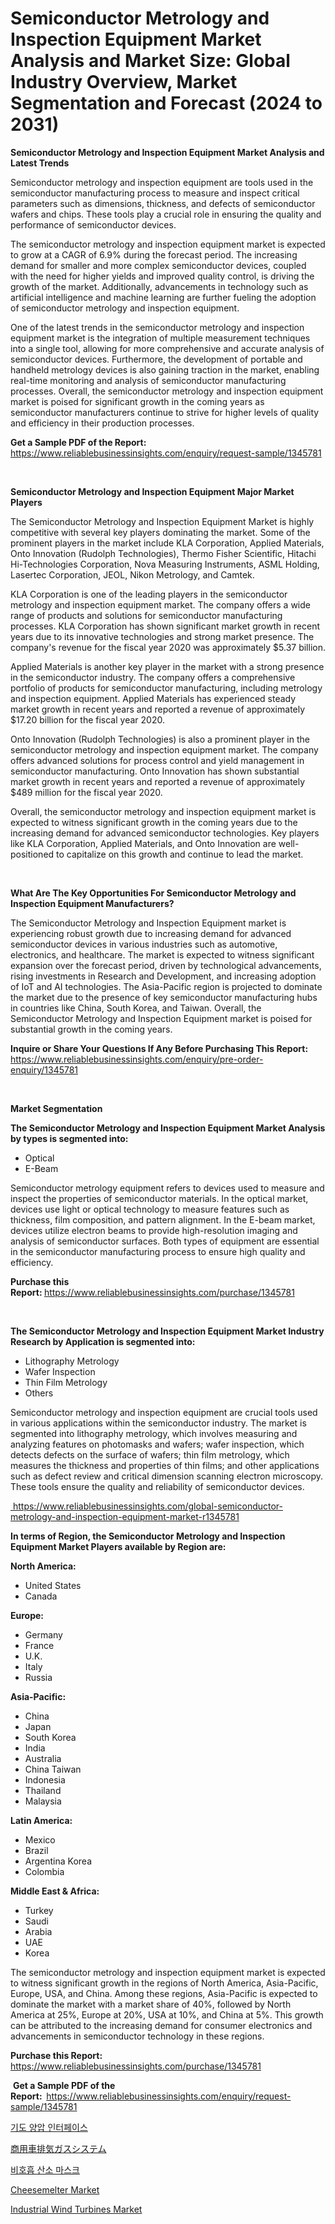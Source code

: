 <p><h1>Semiconductor Metrology and Inspection Equipment Market Analysis and Market Size: Global Industry Overview, Market Segmentation and Forecast (2024 to 2031)</h1></p><p><strong>Semiconductor Metrology and Inspection Equipment Market Analysis and Latest Trends</strong></p>
<p><p>Semiconductor metrology and inspection equipment are tools used in the semiconductor manufacturing process to measure and inspect critical parameters such as dimensions, thickness, and defects of semiconductor wafers and chips. These tools play a crucial role in ensuring the quality and performance of semiconductor devices.</p><p>The semiconductor metrology and inspection equipment market is expected to grow at a CAGR of 6.9% during the forecast period. The increasing demand for smaller and more complex semiconductor devices, coupled with the need for higher yields and improved quality control, is driving the growth of the market. Additionally, advancements in technology such as artificial intelligence and machine learning are further fueling the adoption of semiconductor metrology and inspection equipment.</p><p>One of the latest trends in the semiconductor metrology and inspection equipment market is the integration of multiple measurement techniques into a single tool, allowing for more comprehensive and accurate analysis of semiconductor devices. Furthermore, the development of portable and handheld metrology devices is also gaining traction in the market, enabling real-time monitoring and analysis of semiconductor manufacturing processes. Overall, the semiconductor metrology and inspection equipment market is poised for significant growth in the coming years as semiconductor manufacturers continue to strive for higher levels of quality and efficiency in their production processes.</p></p>
<p><strong>Get a Sample PDF of the Report:&nbsp;</strong> <a href="https://www.reliablebusinessinsights.com/enquiry/request-sample/1345781">https://www.reliablebusinessinsights.com/enquiry/request-sample/1345781</a></p>
<p>&nbsp;</p>
<p><strong>Semiconductor Metrology and Inspection Equipment Major Market Players</strong></p>
<p><p>The Semiconductor Metrology and Inspection Equipment Market is highly competitive with several key players dominating the market. Some of the prominent players in the market include KLA Corporation, Applied Materials, Onto Innovation (Rudolph Technologies), Thermo Fisher Scientific, Hitachi Hi-Technologies Corporation, Nova Measuring Instruments, ASML Holding, Lasertec Corporation, JEOL, Nikon Metrology, and Camtek.</p><p>KLA Corporation is one of the leading players in the semiconductor metrology and inspection equipment market. The company offers a wide range of products and solutions for semiconductor manufacturing processes. KLA Corporation has shown significant market growth in recent years due to its innovative technologies and strong market presence. The company's revenue for the fiscal year 2020 was approximately $5.37 billion.</p><p>Applied Materials is another key player in the market with a strong presence in the semiconductor industry. The company offers a comprehensive portfolio of products for semiconductor manufacturing, including metrology and inspection equipment. Applied Materials has experienced steady market growth in recent years and reported a revenue of approximately $17.20 billion for the fiscal year 2020.</p><p>Onto Innovation (Rudolph Technologies) is also a prominent player in the semiconductor metrology and inspection equipment market. The company offers advanced solutions for process control and yield management in semiconductor manufacturing. Onto Innovation has shown substantial market growth in recent years and reported a revenue of approximately $489 million for the fiscal year 2020.</p><p>Overall, the semiconductor metrology and inspection equipment market is expected to witness significant growth in the coming years due to the increasing demand for advanced semiconductor technologies. Key players like KLA Corporation, Applied Materials, and Onto Innovation are well-positioned to capitalize on this growth and continue to lead the market.</p></p>
<p>&nbsp;</p>
<p><strong>What Are The Key Opportunities For Semiconductor Metrology and Inspection Equipment Manufacturers?</strong></p>
<p><p>The Semiconductor Metrology and Inspection Equipment market is experiencing robust growth due to increasing demand for advanced semiconductor devices in various industries such as automotive, electronics, and healthcare. The market is expected to witness significant expansion over the forecast period, driven by technological advancements, rising investments in Research and Development, and increasing adoption of IoT and AI technologies. The Asia-Pacific region is projected to dominate the market due to the presence of key semiconductor manufacturing hubs in countries like China, South Korea, and Taiwan. Overall, the Semiconductor Metrology and Inspection Equipment market is poised for substantial growth in the coming years.</p></p>
<p><strong>Inquire or Share Your Questions If Any Before Purchasing This Report:</strong> <a href="https://www.reliablebusinessinsights.com/enquiry/pre-order-enquiry/1345781">https://www.reliablebusinessinsights.com/enquiry/pre-order-enquiry/1345781</a></p>
<p>&nbsp;</p>
<p><strong>Market Segmentation</strong></p>
<p><strong>The Semiconductor Metrology and Inspection Equipment Market Analysis by types is segmented into:</strong></p>
<p><ul><li>Optical</li><li>E-Beam</li></ul></p>
<p><p>Semiconductor metrology equipment refers to devices used to measure and inspect the properties of semiconductor materials. In the optical market, devices use light or optical technology to measure features such as thickness, film composition, and pattern alignment. In the E-beam market, devices utilize electron beams to provide high-resolution imaging and analysis of semiconductor surfaces. Both types of equipment are essential in the semiconductor manufacturing process to ensure high quality and efficiency.</p></p>
<p><strong>Purchase this Report:&nbsp;</strong><a href="https://www.reliablebusinessinsights.com/purchase/1345781">https://www.reliablebusinessinsights.com/purchase/1345781</a></p>
<p>&nbsp;</p>
<p><strong>The Semiconductor Metrology and Inspection Equipment Market Industry Research by Application is segmented into:</strong></p>
<p><ul><li>Lithography Metrology</li><li>Wafer Inspection</li><li>Thin Film Metrology</li><li>Others</li></ul></p>
<p><p>Semiconductor metrology and inspection equipment are crucial tools used in various applications within the semiconductor industry. The market is segmented into lithography metrology, which involves measuring and analyzing features on photomasks and wafers; wafer inspection, which detects defects on the surface of wafers; thin film metrology, which measures the thickness and properties of thin films; and other applications such as defect review and critical dimension scanning electron microscopy. These tools ensure the quality and reliability of semiconductor devices.</p></p>
<p><a href="https://www.reliablebusinessinsights.com/global-semiconductor-metrology-and-inspection-equipment-market-r1345781">&nbsp;https://www.reliablebusinessinsights.com/global-semiconductor-metrology-and-inspection-equipment-market-r1345781</a></p>
<p><strong>In terms of Region, the Semiconductor Metrology and Inspection Equipment Market Players available by Region are:</strong></p>
<p>
    <p> <strong> North America: </strong>
        <ul>
            <li>United States</li>
            <li>Canada</li>
        </ul>
        </p> 
    <p> <strong> Europe: </strong>
        <ul>
            <li>Germany</li>
            <li>France</li>
            <li>U.K.</li>
            <li>Italy</li>
            <li>Russia</li>
        </ul>
        </p> 
    <p> <strong> Asia-Pacific: </strong>
        <ul>
            <li>China</li>
            <li>Japan</li>
            <li>South Korea</li>
            <li>India</li>
            <li>Australia</li>
            <li>China Taiwan</li>
            <li>Indonesia</li>
            <li>Thailand</li>
            <li>Malaysia</li>
        </ul>
        </p> 
    <p> <strong> Latin America: </strong>
        <ul>
            <li>Mexico</li>
            <li>Brazil</li>
            <li>Argentina Korea</li>
            <li>Colombia</li>
        </ul>
        </p> 
    <p> <strong> Middle East & Africa: </strong>
        <ul>
            <li>Turkey</li>
            <li>Saudi</li>
            <li>Arabia</li>
            <li>UAE</li>
            <li>Korea</li>
        </ul>
    </p>
    </p>
<p><p>The semiconductor metrology and inspection equipment market is expected to witness significant growth in the regions of North America, Asia-Pacific, Europe, USA, and China. Among these regions, Asia-Pacific is expected to dominate the market with a market share of 40%, followed by North America at 25%, Europe at 20%, USA at 10%, and China at 5%. This growth can be attributed to the increasing demand for consumer electronics and advancements in semiconductor technology in these regions.</p></p>
<p><strong>Purchase this Report: </strong><a href="https://www.reliablebusinessinsights.com/purchase/1345781">https://www.reliablebusinessinsights.com/purchase/1345781</a></p>
<p>&nbsp;<strong>Get a Sample PDF of the Report:&nbsp;&nbsp;</strong><a href="https://www.reliablebusinessinsights.com/enquiry/request-sample/1345781">https://www.reliablebusinessinsights.com/enquiry/request-sample/1345781</a></p>
<p><strong></strong></p>
<p><p><a href="https://github.com/oajzkywllm460/Market-Research-Report-List-2/blob/main/1124141175017.md">기도 양압 인터페이스</a></p><p><a href="https://github.com/klon646/Market-Research-Report-List-2/blob/main/4436958162561.md">商用車排気ガスシステム</a></p><p><a href="https://github.com/vsr06p4p49/Market-Research-Report-List-2/blob/main/4027517175018.md">비호흡 산소 마스크</a></p><p><a href="https://github.com/almainyongb/Market-Research-Report-List-1/blob/main/cheesemelter-market.md">Cheesemelter Market</a></p><p><a href="https://github.com/claudianurdin/Market-Research-Report-List-1/blob/main/industrial-wind-turbines-market.md">Industrial Wind Turbines Market</a></p></p>